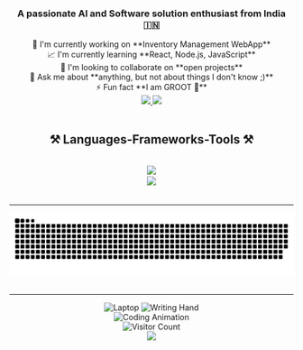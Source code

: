 <div align="center"></div>
<h3 align="center">A passionate AI and Software solution enthusiast from India 🇮🇳</h3>
<div align="center"> 
  🔭 I'm currently working on **Inventory Management WebApp**<br>
  📈 I'm currently learning **React, Node.js, JavaScript**<br>
  👯 I'm looking to collaborate on **open projects**<br>
  💬 Ask me about **anything, but not about things I don't know ;)**<br>
  ⚡ Fun fact **I am GROOT 🌱**
</div>

<div align="center">
  <a href="mailto:suresh.elite07@gmail.com">
    <img src="https://img.shields.io/badge/Gmail-333333?style=for-the-badge&logo=gmail&logoColor=red" />
  </a>
  <a href="https://www.linkedin.com/in/suresh-s-u/" target="_blank">
    <img src="https://img.shields.io/badge/LinkedIn-0077B5?style=for-the-badge&logo=linkedin&logoColor=white" target="_blank" />
  </a>
</div>

<br/>
<!-- Tech Stack Section -->
<h2 align="center">⚒️ Languages-Frameworks-Tools ⚒️</h2>
<br/>
<div align="center">
  <img src="https://skillicons.dev/icons?i=c,cpp,python,java,vscode,git,github" /><br>
  <img src="https://skillicons.dev/icons?i=react,javascript,nodejs,html,css,figma,mysql,mongodb" />
</div>

<br/>
<hr/>

<!-- Snake Game Animation -->
<div align="center">
  <img src="https://raw.githubusercontent.com/platane/platane/output/github-contribution-grid-snake-dark.svg" alt="Snake Animation" />
</div>

<br/>
<hr/>

<!-- Coding Animation -->
<div align="center">
  <img src="https://raw.githubusercontent.com/Tarikul-Islam-Anik/Animated-Fluent-Emojis/master/Emojis/Objects/Laptop.png" alt="Laptop" width="25" height="25" />
  <img src="https://raw.githubusercontent.com/Tarikul-Islam-Anik/Animated-Fluent-Emojis/master/Emojis/Hand%20gestures/Writing%20Hand%20Light%20Skin%20Tone.png" alt="Writing Hand" width="25" height="25" />
  <br>
  <img alt="Coding Animation" src="https://github.com/rudrabarad/rudrabarad/raw/master/Assets/Developer.gif" width="500"/>
</div>

<!-- Visitors Count -->
<div align="center">
  <img src="https://profile-counter.glitch.me/YourGitHubUsername/count.svg" alt="Visitor Count" />
</div>

<!-- Footer -->
<div align="center">
  <img src="https://capsule-render.vercel.app/api?type=waving&color=gradient&height=100&section=footer" />
</div>
